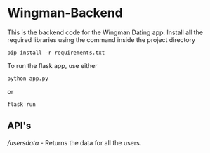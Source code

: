 # Wingman-Backend

This is the backend code for the Wingman Dating app.
Install all the required libraries using the command inside the project directory


`pip install -r requirements.txt`

To run the flask app, use either 

`python app.py`

or

`flask run`

## API's 

*/usersdata* - Returns the data for all the users.

